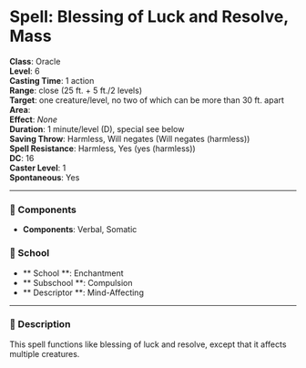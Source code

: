 
# Spell: Blessing of Luck and Resolve, Mass
**Class**: Oracle  
**Level**: 6  
**Casting Time**: 1 action  
**Range**: close (25 ft. + 5 ft./2 levels)  
**Target**: one creature/level, no two of which can be more than 30 ft. apart  
**Area**:   
**Effect**: _None_  
**Duration**: 1 minute/level (D), special see below  
**Saving Throw**: Harmless, Will negates (Will negates (harmless))  
**Spell Resistance**: Harmless, Yes (yes (harmless))  
**DC**: 16  
**Caster Level**: 1  
**Spontaneous**: Yes

---

### 🔮 Components
- **Components**: Verbal, Somatic

### 🏫 School
- ** School **: Enchantment
- ** Subschool **: Compulsion
- ** Descriptor **: Mind-Affecting
---

### 📜 Description
This spell functions like blessing of luck and resolve, except that it affects multiple creatures.
